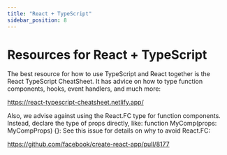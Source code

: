 ```yaml
---
title: "React + TypeScript"
sidebar_position: 8
---
```

# Resources for React + TypeScript
The best resource for how to use TypeScript and React together is the React TypeScript CheatSheet. It has advice on how to type function components, hooks, event handlers, and much more:

https://react-typescript-cheatsheet.netlify.app/

Also, we advise against using the React.FC type for function components. Instead, declare the type of props directly, like:
function MyComp(props: MyCompProps) {}:
See this issue for details on why to avoid React.FC:

https://github.com/facebook/create-react-app/pull/8177